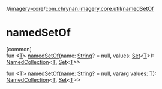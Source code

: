 //[imagery-core](../../index.md)/[com.chrynan.imagery.core.util](index.md)/[namedSetOf](named-set-of.md)

# namedSetOf

[common]\
fun <[T](named-set-of.md)> [namedSetOf](named-set-of.md)(name: [String](https://kotlinlang.org/api/latest/jvm/stdlib/kotlin/-string/index.html)? = null, values: [Set](https://kotlinlang.org/api/latest/jvm/stdlib/kotlin.collections/-set/index.html)<[T](named-set-of.md)>): [NamedCollection](../com.chrynan.imagery.core.model/-named-collection/index.md)<[T](named-set-of.md), [Set](https://kotlinlang.org/api/latest/jvm/stdlib/kotlin.collections/-set/index.html)<[T](named-set-of.md)>>

fun <[T](named-set-of.md)> [namedSetOf](named-set-of.md)(name: [String](https://kotlinlang.org/api/latest/jvm/stdlib/kotlin/-string/index.html)? = null, vararg values: [T](named-set-of.md)): [NamedCollection](../com.chrynan.imagery.core.model/-named-collection/index.md)<[T](named-set-of.md), [Set](https://kotlinlang.org/api/latest/jvm/stdlib/kotlin.collections/-set/index.html)<[T](named-set-of.md)>>
